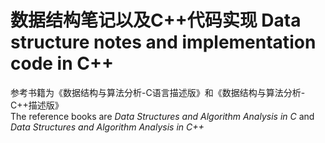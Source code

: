 # 数据结构笔记以及C++代码实现 Data structure notes and implementation code in C++
参考书籍为《数据结构与算法分析-C语言描述版》和《数据结构与算法分析-C++描述版》  
The reference books are *Data Structures and Algorithm Analysis in C* and *Data Structures and Algorithm Analysis in C++*  